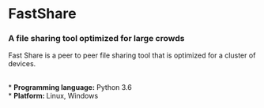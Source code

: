 # FastShare
### A file sharing tool optimized for large crowds

Fast Share is a peer to peer file sharing tool that is optimized for a cluster of
devices. 

<br>
* <b>Programming language:</b> Python 3.6 <br>
* <b>Platform: </b> Linux, Windows <br>